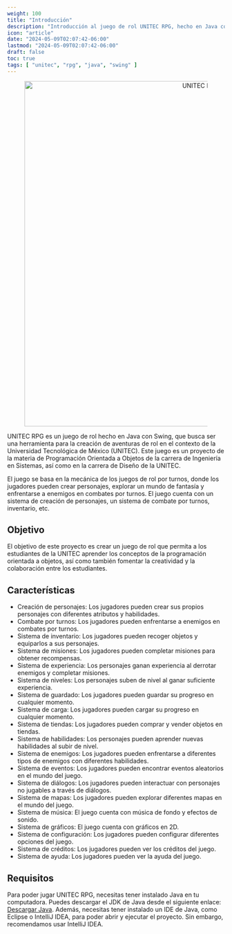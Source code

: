 ```yaml
---
weight: 100
title: "Introducción"
description: "Introducción al juego de rol UNITEC RPG, hecho en Java con Swing."
icon: "article"
date: "2024-05-09T02:07:42-06:00"
lastmod: "2024-05-09T02:07:42-06:00"
draft: false
toc: true
tags: [ "unitec", "rpg", "java", "swing" ]
---
```


<figure style="text-align: center">
  <img src="/images/brand.jpg" alt="UNITEC RPG" class="img-fluid" width="800">
</figure>

UNITEC RPG es un juego de rol hecho en Java con Swing, que busca ser una herramienta para la creación de aventuras de
rol en el contexto de la Universidad Tecnológica de México (UNITEC). Este juego es un proyecto de la materia de
Programación Orientada a Objetos de la carrera de Ingeniería en Sistemas, así como en la carrera de Diseño de la UNITEC.

El juego se basa en la mecánica de los juegos de rol por turnos, donde los jugadores pueden crear personajes, explorar
un mundo de fantasía y enfrentarse a enemigos en combates por turnos. El juego cuenta con un sistema de creación de
personajes, un sistema de combate por turnos, inventario, etc.

## Objetivo

El objetivo de este proyecto es crear un juego de rol que permita a los estudiantes de la UNITEC aprender los conceptos
de la programación orientada a objetos, así como también fomentar la creatividad y la colaboración entre los
estudiantes.

## Características

- Creación de personajes: Los jugadores pueden crear sus propios personajes con diferentes atributos y habilidades.
- Combate por turnos: Los jugadores pueden enfrentarse a enemigos en combates por turnos.
- Sistema de inventario: Los jugadores pueden recoger objetos y equiparlos a sus personajes.
- Sistema de misiones: Los jugadores pueden completar misiones para obtener recompensas.
- Sistema de experiencia: Los personajes ganan experiencia al derrotar enemigos y completar misiones.
- Sistema de niveles: Los personajes suben de nivel al ganar suficiente experiencia.
- Sistema de guardado: Los jugadores pueden guardar su progreso en cualquier momento.
- Sistema de carga: Los jugadores pueden cargar su progreso en cualquier momento.
- Sistema de tiendas: Los jugadores pueden comprar y vender objetos en tiendas.
- Sistema de habilidades: Los personajes pueden aprender nuevas habilidades al subir de nivel.
- Sistema de enemigos: Los jugadores pueden enfrentarse a diferentes tipos de enemigos con diferentes habilidades.
- Sistema de eventos: Los jugadores pueden encontrar eventos aleatorios en el mundo del juego.
- Sistema de diálogos: Los jugadores pueden interactuar con personajes no jugables a través de diálogos.
- Sistema de mapas: Los jugadores pueden explorar diferentes mapas en el mundo del juego.
- Sistema de música: El juego cuenta con música de fondo y efectos de sonido.
- Sistema de gráficos: El juego cuenta con gráficos en 2D.
- Sistema de configuración: Los jugadores pueden configurar diferentes opciones del juego.
- Sistema de créditos: Los jugadores pueden ver los créditos del juego.
- Sistema de ayuda: Los jugadores pueden ver la ayuda del juego.

## Requisitos

Para poder jugar UNITEC RPG, necesitas tener instalado Java en tu computadora. Puedes descargar el JDK de Java desde el
siguiente enlace: [Descargar Java](https://www.java.com/es/download/). Además, necesitas tener instalado un IDE de Java,
como Eclipse o IntelliJ IDEA, para poder abrir y ejecutar el proyecto. Sin embargo, recomendamos usar IntelliJ IDEA.